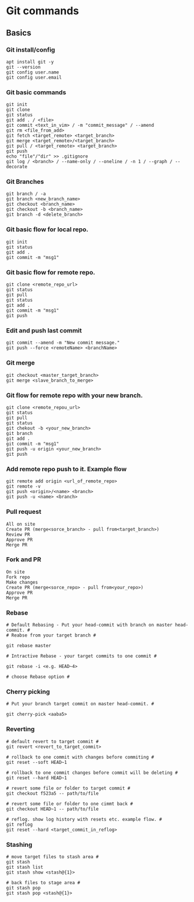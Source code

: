 # Git commands
## Basics
### Git install/config
```
apt install git -y
git --version
git config user.name
git config user.email
```

### Git basic commands
```
git init
git clone
git status
git add . / <file>
git commit <text_in_vim> / -m "commit_message" / --amend
git rm <file_from_add>
git fetch <target_remote> <target_branch>
git merge <target_remote>/<target_branch>
git pull / <target_remote> <target_branch> 
git push
echo "file"/"dir" >> .gitignore 
git log / <branch> / --name-only / --oneline / -n 1 / --graph / --decorate
```


### Git Branches
```
git branch / -a 
git branch <new_branch_name>
git checkout <branch_name>
git checkout -b <branch_name>
git branch -d <delete_branch>
```

### Git basic flow for local repo.
```
git init
git status
git add .
git commit -m "msg1"
```

### Git basic flow for remote repo.
```
git clone <remote_repo_url>
git status
git pull
git status
git add .
git commit -m "msg1"
git push
```

### Edit and push last commit
```
git commit --amend -m "New commit message."
git push --force <remoteName> <branchName>
```

### Git merge
```
git checkout <master_target_branch>
git merge <slave_branch_to_merge>
```

### Git flow for remote repo with your new branch.
```
git clone <remote_repou_url>
git status
git pull
git status
git chekout -b <your_new_branch>
git branch
git add .
git commit -m "msg1"
git push -u origin <your_new_branch>
git push
```

### Add remote repo push to it. Example flow
```
git remote add origin <url_of_remote_repo>
git remote -v
git push <origin>/<name> <branch>
git push -u <name> <branch>
```

### Pull request
```
All on site
Create PR (merge<sorce_branch> - pull from<target_branch>)
Review PR
Approve PR
Merge PR
```

### Fork and PR
```
On site
Fork repo
Make changes
Create PR (merge<sorce_repo> - pull from<your_repo>)
Approve PR
Merge PR
```

### Rebase
```
# Default Rebasing - Put your head-commit with branch on master head-commit. #
# Reabse from your target branch #

git rebase master

# Intractive Rebase - your target commits to one commit #

git rebase -i <e.g. HEAD~4>

# choose Rebase option #
```

### Cherry picking
```
# Put your branch target commit on master head-commit. #

git cherry-pick <aaba5>
```


### Reverting
```
# default revert to target commit #
git revert <revert_to_target_commit>

# rollback to one commit with changes before commiting #
git reset --soft HEAD~1

# rollback to one commit changes before commit will be deleting #
git reset --hard HEAD~1

# revert some file or folder to target commit #
git checkout f523a5 -- path/to/file

# revert some file or folder to one cimmt back #
git checkout HEAD~1 -- path/to/file

# reflog. show log history with resets etc. example flow. #
git reflog 
git reset --hard <target_commit_in_reflog>
```

### Stashing
```
# move target files to stash area #
git stash
git stash list
git stash show <stash@{1}>

# back files to stage area #
git stash pop
git stash pop <stash@{1}>
```
